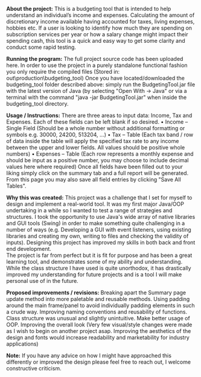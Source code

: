 **About the project:**
This is a budgeting tool that is intended to help understand an individual’s income and expenses. Calculating the amount of discretionary income available having accounted for taxes, living expenses, hobbies etc.
If a user is looking to identify how much they are spending on subscription services per year or how a salary change might impact their spending cash, this tool is a quick and easy way to get some clarity and conduct some rapid testing.

**Running the program:**
The full project source code has been uploaded here. In order to use the project in a purely standalone functional fashion you only require the compiled files (Stored in: out\production\budgeting_tool)
Once you have located/downloaded the budgeting_tool folder described above: simply run the BudgetingTool.jar file with the latest version of Java (by selecting "Open With -> Java" or via a terminal with the command "java -jar BudgetingTool.jar" when inside the budgeting_tool directory. 

**Usage / Instructions:**
There are three areas to input data: Income, Tax and Expenses. Each of these fields can be left blank if so desired.
•	Income – Single Field (Should be a whole number without additional formatting or symbols e.g. 30000, 24200, 513204, …)
•	Tax – Table (Each tax band / row of data inside the table will apply the specified tax rate to any income between the upper and lower fields. All values should be positive whole numbers)
•	Expenses – Table (Each row represents a monthly expense and should be input as a positive number, you may choose to include decimal values here where required)
Once all fields have been filled out to your liking simply click on the summary tab and a full report will be generated. From this page you may also save all field entries by clicking "Save All Tables".

**Why this was created:**
This project was a challenge that I set for myself to design and implement a real-world tool. It was my first major Java/OOP undertaking in a while so I wanted to test a range of strategies and structures.
I took the opportunity to use Java's wide array of native libraries and GUI tools (Swing) in order to make something quite challenging in a number of ways (e.g. Developing a GUI with event listeners, using existing libraries and creating my own, writing to files and checking the validity of inputs).
Designing this project has improved my skills in both back and front end development.  
The project is far from perfect but it is fit for purpose and has been a great learning tool, and demonstrates some of my ability and understanding. 
While the class structure I have used is quite unorthodox, it has drastically improved my understanding for future projects and is a tool I will make personal use of in the future.

**Proposed improvements / revisions:**
Breaking apart the Summary page update method into more paletable and reusable methods.
Using padding around the main frame/panel to avoid individually padding elements in such a crude way.
Improving naming conventions and reusability of functions. Class structure was unusual and slightly unintuitive. Make better usage of OOP.
Improving the overall look (Very few visual/style changes were made as I wish to begin on another project asap. Improving the aesthetics of the design and fonts would increase readability and marketability for industry applications)

**Note:** If you have any advice on how I might have approached this differently or improved the design please feel free to reach out, I welcome constructive criticism.
